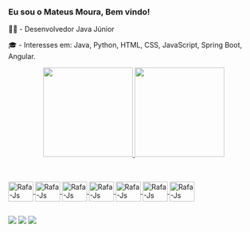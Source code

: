  ### Eu sou o Mateus Moura, Bem vindo! 
 
 👨‍💻 - Desenvolvedor Java Júnior
 
 🎓 - Interesses em: Java, Python, HTML, CSS, JavaScript, Spring Boot, Angular.
 
 
<div align="center">
  <a href="https://www.linkedin.com/in/mateus-m-a30259114/">
  <img height="180em" src="https://github-readme-stats.vercel.app/api?username=Mourex99&show_icons=true&theme=dark&include_all_commits=true&count_private=true"/>
  <img height="180em" src="https://github-readme-stats.vercel.app/api/top-langs/?username=Mourex99&layout=compact&langs_count=7&theme=dark"/>  
</div>
  
  ##
  
  <div div style="display: inline_block"><br>
  <img align="center" alt="Rafa-Js" height="40" width="50" src="https://cdn.jsdelivr.net/gh/devicons/devicon/icons/java/java-original-wordmark.svg" />
  <img align="center" alt="Rafa-Js" height="40" width="50" src="https://cdn.jsdelivr.net/gh/devicons/devicon/icons/html5/html5-original-wordmark.svg" />
  <img align="center" alt="Rafa-Js" height="40" width="50" src="https://cdn.jsdelivr.net/gh/devicons/devicon/icons/css3/css3-original-wordmark.svg" /> 
  <img align="center" alt="Rafa-Js" height="40" width="50" src="https://cdn.jsdelivr.net/gh/devicons/devicon/icons/javascript/javascript-original.svg" />
  <img align="center" alt="Rafa-Js" height="40" width="50" src="https://cdn.jsdelivr.net/gh/devicons/devicon/icons/python/python-original-wordmark.svg" />
  <img align="center" alt="Rafa-Js" height="40" width="50" src="https://cdn.jsdelivr.net/gh/devicons/devicon/icons/spring/spring-original-wordmark.svg" />
  <img align="center" alt="Rafa-Js" height="40" width="50" src="https://cdn.jsdelivr.net/gh/devicons/devicon/icons/git/git-original-wordmark.svg" />
          
  </div>

  ##

  <div>
  <a href="https://www.instagram.com/moureex_/" target="_blank"><img src="https://img.shields.io/badge/-Instagram-%23E4405F?style=for-the-badge&logo=instagram&logoColor=white" target="_blank"></a>
  <a href="https://www.linkedin.com/in/mateus-m-a30259114/" target="_blank"><img src="https://img.shields.io/badge/-LinkedIn-%230077B5?style=for-the-badge&logo=linkedin&logoColor=white" target="_blank"></a>
  <a href = "mailto:mateusmoura.st@outlook.com"><img src="https://img.shields.io/badge/-Gmail-%23333?style=for-the-badge&logo=gmail&logoColor=white" target="_blank"></a>
 <div/>
  
